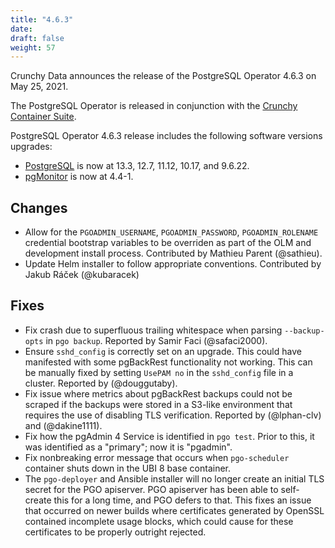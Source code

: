 ```yaml
---
title: "4.6.3"
date:
draft: false
weight: 57
---
```


Crunchy Data announces the release of the PostgreSQL Operator 4.6.3 on May 25, 2021.

The PostgreSQL Operator is released in conjunction with the [Crunchy Container Suite](https://github.com/CrunchyData/crunchy-containers/).

PostgreSQL Operator 4.6.3 release includes the following software versions upgrades:

- [PostgreSQL](https://www.postgresql.org/) is now at 13.3, 12.7, 11.12, 10.17, and 9.6.22.
- [pgMonitor](https://github.com/CrunchyData/pgmonitor) is now at 4.4-1.

## Changes

- Allow for the `PGOADMIN_USERNAME`, `PGOADMIN_PASSWORD`, `PGOADMIN_ROLENAME` credential bootstrap variables to be overriden as part of the OLM and development install process. Contributed by Mathieu Parent (@sathieu).
- Update Helm installer to follow appropriate conventions. Contributed by Jakub Ráček (@kubaracek)

## Fixes

- Fix crash due to superfluous trailing whitespace when parsing `--backup-opts` in `pgo backup`. Reported by Samir Faci (@safaci2000).
- Ensure `sshd_config` is correctly set on an upgrade. This could have manifested with some pgBackRest functionality not working. This can be manually fixed by setting `UsePAM no` in the `sshd_config` file in a cluster. Reported by (@douggutaby).
- Fix issue where metrics about pgBackRest backups could not be scraped if the backups were stored in a S3-like environment that requires the use of disabling TLS verification. Reported by (@lphan-clv) and (@dakine1111).
- Fix how the pgAdmin 4 Service is identified in `pgo test`. Prior to this, it was identified as a "primary"; now it is "pgadmin".
- Fix nonbreaking error message that occurs when `pgo-scheduler` container shuts down in the UBI 8 base container.
- The `pgo-deployer` and Ansible installer will no longer create an initial TLS secret for the PGO apiserver. PGO apiserver has been able to self-create this for a long time, and PGO defers to that. This fixes an issue that occurred on newer builds where certificates generated by OpenSSL contained incomplete usage blocks, which could cause for these certificates to be properly outright rejected.
